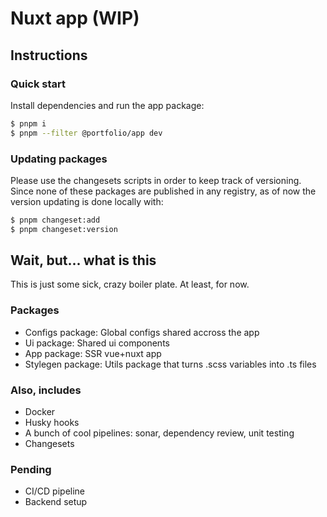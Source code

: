 # Nuxt app (WIP)

## Instructions

### Quick start

Install dependencies and run the app package:

```bash
$ pnpm i
$ pnpm --filter @portfolio/app dev
```

### Updating packages

Please use the changesets scripts in order to keep track of versioning. Since none of these packages are published in any registry, as of now the version updating is done locally with:

```bash
$ pnpm changeset:add
$ pnpm changeset:version
```

## Wait, but... what is this

This is just some sick, crazy boiler plate. At least, for now.

### Packages

-   Configs package: Global configs shared accross the app
-   Ui package: Shared ui components
-   App package: SSR vue+nuxt app
-   Stylegen package: Utils package that turns .scss variables into .ts files

### Also, includes

-   Docker
-   Husky hooks
-   A bunch of cool pipelines: sonar, dependency review, unit testing
-   Changesets

### Pending

-   CI/CD pipeline
-   Backend setup
